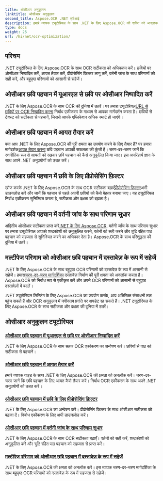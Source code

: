 ```yaml
---
title: ओसीआर अनुकूलन
linktitle: ओसीआर अनुकूलन
second_title: Aspose.OCR .NET एपीआई
description: हमारे व्यापक ट्यूटोरियल के साथ .NET के लिए Aspose.OCR की शक्ति को अनलॉक करें। चाहे आप एक अनुभवी डेवलपर हों या नौसिखिया, ये मार्गदर्शिकाएँ आपके OCR गेम को उन्नत करेंगी।
type: docs
weight: 25
url: /hi/net/ocr-optimization/
---
```

## परिचय

.NET ट्यूटोरियल के लिए Aspose.OCR के साथ OCR सटीकता को अधिकतम करें। छवियों पर ओसीआर निष्पादित करें, आयत तैयार करें, प्रीप्रोसेसिंग फ़िल्टर लागू करें, वर्तनी जांच के साथ परिणामों को सही करें, और बहुपृष्ठ परिणामों को आसानी से सहेजें।


## ओसीआर छवि पहचान में यूआरएल से छवि पर ओसीआर निष्पादित करें

 .NET के लिए Aspose.OCR के साथ OCR की दुनिया में उतरें। पर हमारा ट्यूटोरियल[URL से छवियों पर OCR निष्पादित करना](./perform-ocr-on-image-from-url/) निर्बाध एकीकरण के माध्यम से आपका मार्गदर्शन करता है। छवियों से टेक्स्ट को सटीकता से पहचानें, जिससे आपके एप्लिकेशन अधिक स्मार्ट हो जाएंगे।

## ओसीआर छवि पहचान में आयत तैयार करें

 क्या आप .NET के लिए Aspose.OCR की पूरी क्षमता का उपयोग करने के लिए तैयार हैं? पर हमारा मार्गदर्शक[आयत तैयार करना](./prepare-rectangles/) छवि पहचान आपकी सफलता की कुंजी है। चरण-दर-चरण जानें कि रणनीतिक रूप से आयतों को रखकर छवि पहचान को कैसे अनुकूलित किया जाए। इस अपरिहार्य ज्ञान के साथ अपने .NET अनुप्रयोगों को उन्नत करें।

## ओसीआर छवि पहचान में छवि के लिए प्रीप्रोसेसिंग फ़िल्टर

 खोज करके .NET के लिए Aspose.OCR के साथ OCR सटीकता बढ़ाएँ[प्रीप्रोसेसिंग फ़िल्टर](./preprocessing-filters-for-image/)अभी डाउनलोड करें और जानें कि पहचान से पहले अपनी छवियों को कैसे बेहतर बनाया जाए। यह ट्यूटोरियल निर्बाध एकीकरण सुनिश्चित करता है, सटीकता और दक्षता को बढ़ाता है।

## ओसीआर छवि पहचान में वर्तनी जांच के साथ परिणाम सुधार

 अद्वितीय ओसीआर सटीकता प्राप्त करें[.NET के लिए Aspose.OCR](./result-correction-with-spell-checking/). वर्तनी जाँच के साथ परिणाम सुधार पर हमारा ट्यूटोरियल आपको शब्दकोशों को अनुकूलित करने, वर्तनी को सही करने और त्रुटि रहित पाठ पहचान को सहजता से सुनिश्चित करने का अधिकार देता है। Aspose.OCR के साथ परिशुद्धता की दुनिया में उतरें।

## मल्टीपेज परिणाम को ओसीआर छवि पहचान में दस्तावेज़ के रूप में सहेजें

 .NET के लिए Aspose.OCR के साथ बहुपृष्ठ OCR परिणामों को दस्तावेज़ के रूप में आसानी से सहेजें। हमारा[चरण-दर-चरण मार्गदर्शिका](./save-multipage-result-as-document/) दस्तावेज़ निर्माण की पूरी क्षमता को अनलॉक करता है। Aspose.OCR को निर्बाध रूप से एकीकृत करें और अपने OCR परिणामों को आसानी से बहुपृष्ठ दस्तावेज़ों में बदलें।

.NET ट्यूटोरियल लिस्टिंग के लिए Aspose.OCR का उपयोग करके, आप अतिरिक्त संसाधनों तक पहुंच सकते हैं और OCR अनुकूलन में नवीनतम प्रगति पर अपडेट रह सकते हैं। .NET ट्यूटोरियल के लिए Aspose.OCR के साथ सटीकता और दक्षता की दुनिया में उतरें।
## ओसीआर अनुकूलन ट्यूटोरियल
### [ओसीआर छवि पहचान में यूआरएल से छवि पर ओसीआर निष्पादित करें](./perform-ocr-on-image-from-url/)
.NET के लिए Aspose.OCR के साथ सहज OCR एकीकरण का अन्वेषण करें। छवियों से पाठ को सटीकता से पहचानें।
### [ओसीआर छवि पहचान में आयत तैयार करें](./prepare-rectangles/)
हमारे व्यापक गाइड के साथ .NET के लिए Aspose.OCR की क्षमता को अनलॉक करें। चरण-दर-चरण जानें कि छवि पहचान के लिए आयत कैसे तैयार करें। निर्बाध OCR एकीकरण के साथ अपने .NET अनुप्रयोगों को उन्नत करें।
### [ओसीआर छवि पहचान में छवि के लिए प्रीप्रोसेसिंग फ़िल्टर](./preprocessing-filters-for-image/)
.NET के लिए Aspose.OCR का अन्वेषण करें। प्रीप्रोसेसिंग फिल्टर के साथ ओसीआर सटीकता को बढ़ावा दें। निर्बाध एकीकरण के लिए अभी डाउनलोड करें।
### [ओसीआर छवि पहचान में वर्तनी जांच के साथ परिणाम सुधार](./result-correction-with-spell-checking/)
.NET के लिए Aspose.OCR के साथ OCR सटीकता बढ़ाएँ। वर्तनी को सही करें, शब्दकोशों को अनुकूलित करें और त्रुटि रहित पाठ पहचान को सहजता से प्राप्त करें।
### [मल्टीपेज परिणाम को ओसीआर छवि पहचान में दस्तावेज़ के रूप में सहेजें](./save-multipage-result-as-document/)
.NET के लिए Aspose.OCR की क्षमता को अनलॉक करें। इस व्यापक चरण-दर-चरण मार्गदर्शिका के साथ बहुपृष्ठ OCR परिणामों को दस्तावेज़ के रूप में सहजता से सहेजें।